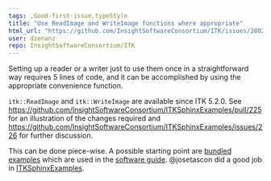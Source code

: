 ```yaml
---
tags: ,Good-first-issue,typeStyle
title: "Use ReadImage and WriteImage functions where appropriate"
html_url: "https://github.com/InsightSoftwareConsortium/ITK/issues/2802"
user: dzenanz
repo: InsightSoftwareConsortium/ITK
---
```


Setting up a reader or a writer just to use them once in a straightforward way requires 5 lines of code, and it can be accomplished by using the appropriate convenience function. 

`itk::ReadImage` and `itk::WriteImage` are available since ITK 5.2.0. See https://github.com/InsightSoftwareConsortium/ITKSphinxExamples/pull/225
for an illustration of the changes required and https://github.com/InsightSoftwareConsortium/ITKSphinxExamples/issues/226 for further discussion.

This can be done piece-wise. A possible starting point are [bundled examples](https://github.com/InsightSoftwareConsortium/ITK/tree/master/Examples) which are used in the [software guide](https://github.com/InsightSoftwareConsortium/ITKSoftwareGuide/). @josetascon did a good job in [ITKSphinxExamples](https://github.com/InsightSoftwareConsortium/ITKSphinxExamples/commits?author=josetascon).
